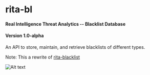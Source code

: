 # rita-bl
#### Real Intelligence Threat Analytics -- Blacklist Database
#### Version 1.0-alpha
An API to store, maintain, and retrieve blacklists of different types.

Note: This a rewrite of [rita-blacklist]("http://github.com/ocmdev/rita-blacklist")

![Alt text](img/diagram.png?raw=true "rita-blacklist diagram")
